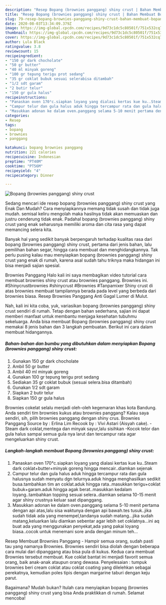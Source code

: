 ```yaml
---
description: "Resep Bopang (brownies panggang) shiny crust | Bahan Membuat Bopang (brownies panggang) shiny crust Yang Mudah Dan Praktis"
title: "Resep Bopang (brownies panggang) shiny crust | Bahan Membuat Bopang (brownies panggang) shiny crust Yang Mudah Dan Praktis"
slug: 79-resep-bopang-brownies-panggang-shiny-crust-bahan-membuat-bopang-brownies-panggang-shiny-crust-yang-mudah-dan-praktis
date: 2020-08-03T13:34:09.379Z
image: https://img-global.cpcdn.com/recipes/9d73c1dc5c80501f/751x532cq70/bopang-brownies-panggang-shiny-crust-foto-resep-utama.jpg
thumbnail: https://img-global.cpcdn.com/recipes/9d73c1dc5c80501f/751x532cq70/bopang-brownies-panggang-shiny-crust-foto-resep-utama.jpg
cover: https://img-global.cpcdn.com/recipes/9d73c1dc5c80501f/751x532cq70/bopang-brownies-panggang-shiny-crust-foto-resep-utama.jpg
author: Lula Black
ratingvalue: 3.8
reviewcount: 15
recipeingredient:
- "150 gr dark chocholate"
- "50 gr butter"
- "40 ml minyak goreng"
- "100 gr tepung terigu prot sedang"
- "35 gr coklat bubuk sesuai selerabisa ditambah"
- "1/2 sdt garam"
- "2 butir telur"
- "150 gr gula halus"
recipeinstructions:
- "Panaskan oven 170°c.siapkan loyang yang dialasi kertas kue ku..Steam dark coklat+butter+minyak goreng hingga mencair..diamkan sejenak"
- "Campur telur dan gula halus aduk hingga tercampur rata dan gula halusnya sudah menyatu dgn telurnya.aduk hingga menghasilkan sedikit busa.tambahkan tim an coklat.aduk hingga rata..masukkan terigu+coklat bubuk+garam.aduk hingga agak berat..masukkan kedalam loyang..tambahkan topping sesuai selera..diamkan selama 10-15 menit agar shiny crustnya keluar saat dipanggang."
- "Masukkan adonan ke dalam oven.panggang selama 5-10 menit pertama dengan api atas,lalu sisa waktunya dengan api bawah.tes tusuk..jika sudah tidak ada yang menempel,tandanya sudah matang...jika sudah matang,keluarkan lalu diamkan sebentar agar lebih set coklatnya...ini aq buat ada yang menggunakan penyekat,ada yang pakai loyang biasa..cocok untuk menemani sore anda dengan minum teh..."
categories:
- Resep
tags:
- bopang
- brownies
- panggang

katakunci: bopang brownies panggang 
nutrition: 221 calories
recipecuisine: Indonesian
preptime: "PT40M"
cooktime: "PT56M"
recipeyield: "4"
recipecategory: Dinner

---
```



![Bopang (brownies panggang) shiny crust](https://img-global.cpcdn.com/recipes/9d73c1dc5c80501f/751x532cq70/bopang-brownies-panggang-shiny-crust-foto-resep-utama.jpg)

Sedang mencari ide resep bopang (brownies panggang) shiny crust yang Enak Dan Mudah? Cara menyiapkannya memang tidak susah dan tidak juga mudah. semisal keliru mengolah maka hasilnya tidak akan memuaskan dan justru cenderung tidak enak. Padahal bopang (brownies panggang) shiny crust yang enak seharusnya memiliki aroma dan cita rasa yang dapat memancing selera kita.

Banyak hal yang sedikit banyak berpengaruh terhadap kualitas rasa dari bopang (brownies panggang) shiny crust, pertama dari jenis bahan, lalu pemilihan bahan segar, hingga cara membuat dan menghidangkannya. Tak perlu pusing kalau mau menyiapkan bopang (brownies panggang) shiny crust yang enak di rumah, karena asal sudah tahu triknya maka hidangan ini bisa menjadi sajian spesial.

Brownies Panggang Halo kali ini saya membagikan video tutorial cara membuat brownies shiny crust atau brownies panggang. Brownies ini. #Shinycrustbrownies #shinycrust #Brownies #Tanpamixer Shiny crust di atas brownies membuat tampilannya berada pada level yang berbeda dari brownies biasa. Resep Brownies Panggang Anti Gagal Lumer di Mulut.


Nah, kali ini kita coba, yuk, variasikan bopang (brownies panggang) shiny crust sendiri di rumah. Tetap dengan bahan sederhana, sajian ini dapat memberi manfaat untuk membantu menjaga kesehatan tubuhmu sekeluarga. Anda bisa membuat Bopang (brownies panggang) shiny crust memakai 8 jenis bahan dan 3 langkah pembuatan. Berikut ini cara dalam membuat hidangannya.

<!--inarticleads1-->

##### Bahan-bahan dan bumbu yang dibutuhkan dalam menyiapkan Bopang (brownies panggang) shiny crust:

1. Gunakan 150 gr dark chocholate
1. Ambil 50 gr butter
1. Ambil 40 ml minyak goreng
1. Gunakan 100 gr tepung terigu prot sedang
1. Sediakan 35 gr coklat bubuk (sesuai selera.bisa ditambah)
1. Gunakan 1/2 sdt garam
1. Siapkan 2 butir telur
1. Siapkan 150 gr gula halus


Brownies cokelat selalu menjadi oleh-oleh kegemaran khas kota Bandung. Anda sendiri tim brownies kukus atau brownies panggang? Kalau saya sendiri, sih, pilih brownies panggang dengan shiny crus. Brownies Panggang Source by : Erlina Lim Recook by : Vivi Astari (Aisyah cake). -Steam dark coklat,mentega dan minyak sayur,lalu sisihkan -Kocok telor dan gula halus sampai semua gula nya larut dan tercampur rata agar mengeluarkan shiny crust. 

<!--inarticleads2-->

##### Langkah-langkah membuat Bopang (brownies panggang) shiny crust:

1. Panaskan oven 170°c.siapkan loyang yang dialasi kertas kue ku..Steam dark coklat+butter+minyak goreng hingga mencair..diamkan sejenak
1. Campur telur dan gula halus aduk hingga tercampur rata dan gula halusnya sudah menyatu dgn telurnya.aduk hingga menghasilkan sedikit busa.tambahkan tim an coklat.aduk hingga rata..masukkan terigu+coklat bubuk+garam.aduk hingga agak berat..masukkan kedalam loyang..tambahkan topping sesuai selera..diamkan selama 10-15 menit agar shiny crustnya keluar saat dipanggang.
1. Masukkan adonan ke dalam oven.panggang selama 5-10 menit pertama dengan api atas,lalu sisa waktunya dengan api bawah.tes tusuk..jika sudah tidak ada yang menempel,tandanya sudah matang...jika sudah matang,keluarkan lalu diamkan sebentar agar lebih set coklatnya...ini aq buat ada yang menggunakan penyekat,ada yang pakai loyang biasa..cocok untuk menemani sore anda dengan minum teh...


Resep Membuat Brownies Panggang - Hampir semua orang, sudah pasti tau yang namanya Brownies. Brownies sendiri bisa diolah dengan beberapa cara mulai dari dipanggang atau bisa pula di kukus. Kedua cara membuat Brownies tersebut membuat. Kue coklat bantat ini menjadi favorit semua orang, baik anak-anak ataupun orang dewasa. Penyelesaian : tumpuk brownies beri cream coklat atau coklat coating yang dilelehkan sebagai perekatnya, kemudian poles tipis dengan margarine taburi dengan keju parut. 

Bagaimana? Mudah bukan? Itulah cara menyiapkan bopang (brownies panggang) shiny crust yang bisa Anda praktikkan di rumah. Selamat mencoba!
